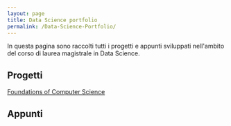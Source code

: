 ```yaml
---
layout: page
title: Data Science portfolio
permalink: /Data-Science-Portfolio/
---
```


In questa pagina sono raccolti tutti i progetti e appunti sviluppati nell'ambito del corso di laurea magistrale in Data Science.

## Progetti
[Foundations of Computer Science](FCS.md)
## Appunti
